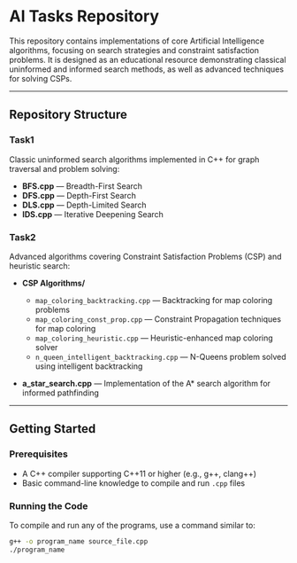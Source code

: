 # AI Tasks Repository

This repository contains implementations of core Artificial Intelligence algorithms, focusing on search strategies and constraint satisfaction problems. It is designed as an educational resource demonstrating classical uninformed and informed search methods, as well as advanced techniques for solving CSPs.

---

## Repository Structure

### Task1

Classic uninformed search algorithms implemented in C++ for graph traversal and problem solving:

- **BFS.cpp** — Breadth-First Search  
- **DFS.cpp** — Depth-First Search  
- **DLS.cpp** — Depth-Limited Search  
- **IDS.cpp** — Iterative Deepening Search  

### Task2

Advanced algorithms covering Constraint Satisfaction Problems (CSP) and heuristic search:

- **CSP Algorithms/**  
  - `map_coloring_backtracking.cpp` — Backtracking for map coloring problems  
  - `map_coloring_const_prop.cpp` — Constraint Propagation techniques for map coloring  
  - `map_coloring_heuristic.cpp` — Heuristic-enhanced map coloring solver  
  - `n_queen_intelligent_backtracking.cpp` — N-Queens problem solved using intelligent backtracking  

- **a_star_search.cpp** — Implementation of the A* search algorithm for informed pathfinding  

---

## Getting Started

### Prerequisites

- A C++ compiler supporting C++11 or higher (e.g., g++, clang++)  
- Basic command-line knowledge to compile and run `.cpp` files

### Running the Code

To compile and run any of the programs, use a command similar to:

```bash
g++ -o program_name source_file.cpp
./program_name

